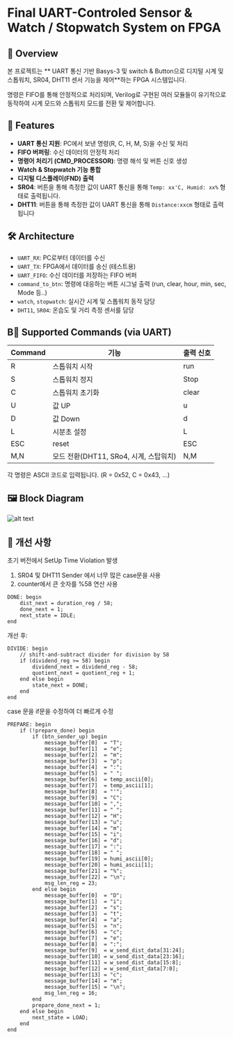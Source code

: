 # Final UART-Controled Sensor & Watch / Stopwatch System on FPGA 
## 📝 Overview
본 프로젝트는 ** UART 통신 기반 Basys-3 및 switch & Button으로 디지털 시계 및 스톱워치, SR04, DHT11 센서 기능을 제어**하는 FPGA 시스템입니다.

명령은 FIFO를 통해 안정적으로 처리되며, Verilog로 구현된 여러 모듈들이 유기적으로 동작하여 시계 모드와 스톱워치 모드를 전환 및 제어합니다.

## 🎯 Features
- **UART 통신 지원**: PC에서 보낸 명령(R, C, H, M, S)을 수신 및 처리
- **FIFO 버퍼링**: 수신 데이터의 안정적 처리
- **명령어 처리기 (CMD_PROCESSOR)**: 명령 해석 및 버튼 신호 생성
- **Watch & Stopwatch 기능 통합**
- **디지털 디스플레이(FND) 출력**
- **SR04**: 버튼을 통해 측정한 값이 UART 통신을 통해 `Temp: xx'C, Humid: xx%` 형태로 출력됩니다.
- **DHT11**: 버튼을 통해 측정한 값이 UART 통신을 통해 `Distance:xxcm` 형태로 출력됩니다

## 🛠️ Architecture
- `UART_RX`: PC로부터 데이터를 수신
- `UART_TX`: FPGA에서 데이터를 송신 (테스트용)
- `UART_FIFO`: 수신 데이터를 저장하는 FIFO 버퍼
- `command_to_btn`: 명령에 대응하는 버튼 시그널 출력 (run, clear, hour, min, sec, Mode 등..)
- `watch`, `stopwatch`: 실시간 시계 및 스톱워치 동작 담당
-  `DHT11`, `SR04`: 온습도 및 거리 측정 센서를 담당

## B📡 Supported Commands (via UART)
| Command | 기능          | 출력 신호 |
|---------|---------------|-----------|
| R       | 스톱워치 시작   | run       |
| S       | 스톱워치 정지   | Stop      |
| C       | 스톱워치 초기화 | clear     |
| U       | 값 UP         |   u        |
| D       | 값 Down       |  d         |
| L       | 시분초 설정    | L      |
| ESC     | reset         | ESC       |
| M,N    | 모드 전환(DHT11, SRo4, 시계, 스탑워치)|  N,M |

각 명령은 ASCII 코드로 입력됩니다. (R = 0x52, C = 0x43, ...)

## 🖼️ Block Diagram
![alt text](immage/image.png)


## 🧹 개선 사항
초기 버전에서 SetUp Time Violation 발생
1. SR04 및 DHT11 Sender 에서 너무 많은 case문을 사용  
2. counter에서 큰 숫자를 %58 연산 사용

```
DONE: begin
    dist_next = duration_reg / 58;
    done_next = 1;
    next_state = IDLE;
end
```

개선 후: 
```
DIVIDE: begin
    // shift-and-subtract divider for division by 58
    if (dividend_reg >= 58) begin
        dividend_next = dividend_reg - 58;
        quotient_next = quotient_reg + 1;
    end else begin
        state_next = DONE;
    end
end
```
case 문을 if문을 수정하여 더 빠르게 수정
```
PREPARE: begin
    if (!prepare_done) begin
        if (btn_sender_up) begin
            message_buffer[0]  = "T";
            message_buffer[1]  = "e";
            message_buffer[2]  = "m";
            message_buffer[3]  = "p";
            message_buffer[4]  = ":";
            message_buffer[5]  = " ";
            message_buffer[6]  = temp_ascii[0];
            message_buffer[7]  = temp_ascii[1];
            message_buffer[8]  = "'";
            message_buffer[9]  = "C";
            message_buffer[10] = ",";
            message_buffer[11] = " ";
            message_buffer[12] = "H";
            message_buffer[13] = "u";
            message_buffer[14] = "m";
            message_buffer[15] = "i";
            message_buffer[16] = "d";
            message_buffer[17] = ":";
            message_buffer[18] = " ";
            message_buffer[19] = humi_ascii[0];
            message_buffer[20] = humi_ascii[1];
            message_buffer[21] = "%";
            message_buffer[22] = "\n";
            msg_len_reg = 23;
        end else begin
            message_buffer[0]  = "D";
            message_buffer[1]  = "i";
            message_buffer[2]  = "s";
            message_buffer[3]  = "t";
            message_buffer[4]  = "a";
            message_buffer[5]  = "n";
            message_buffer[6]  = "c";
            message_buffer[7]  = "e";
            message_buffer[8]  = ":";
            message_buffer[9]  = w_send_dist_data[31:24];
            message_buffer[10] = w_send_dist_data[23:16];
            message_buffer[11] = w_send_dist_data[15:8];
            message_buffer[12] = w_send_dist_data[7:0];
            message_buffer[13] = "c";
            message_buffer[14] = "m";
            message_buffer[15] = "\n";
            msg_len_reg = 16;
        end
        prepare_done_next = 1;
    end else begin
        next_state = LOAD;
    end
end
```
